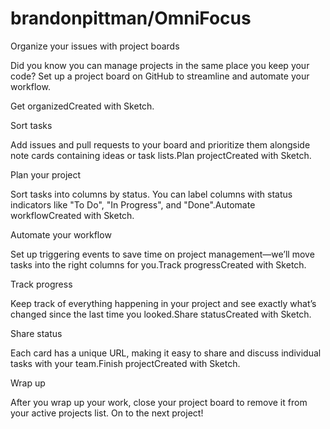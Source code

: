 # brandonpittman/OmniFocus

Organize your issues with project boards

Did you know you can manage projects in the same place you keep your code? Set up a project board on GitHub to streamline and automate your workflow.

Get organizedCreated with Sketch.

Sort tasks

Add issues and pull requests to your board and prioritize them alongside note cards containing ideas or task lists.Plan projectCreated with Sketch.

Plan your project

Sort tasks into columns by status. You can label columns with status indicators like "To Do", "In Progress", and "Done".Automate workflowCreated with Sketch.

Automate your workflow

Set up triggering events to save time on project management—we’ll move tasks into the right columns for you.Track progressCreated with Sketch.

Track progress

Keep track of everything happening in your project and see exactly what’s changed since the last time you looked.Share statusCreated with Sketch.

Share status

Each card has a unique URL, making it easy to share and discuss individual tasks with your team.Finish projectCreated with Sketch.

Wrap up

After you wrap up your work, close your project board to remove it from your active projects list. On to the next project!

